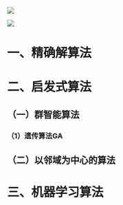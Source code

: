 ![](https://img.shields.io/badge/language-python-red)

![](https://img.shields.io/badge/area-operation-green)

# 一、精确解算法 #
# 二、启发式算法 #
## （一）群智能算法 ##
### （1）遗传算法GA ###
## （二）以邻域为中心的算法 ##
# 三、机器学习算法 #